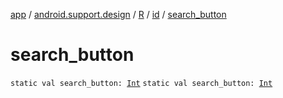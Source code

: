 [app](../../../index.md) / [android.support.design](../../index.md) / [R](../index.md) / [id](index.md) / [search_button](.)

# search_button

`static val search_button: `[`Int`](https://kotlinlang.org/api/latest/jvm/stdlib/kotlin/-int/index.html)
`static val search_button: `[`Int`](https://kotlinlang.org/api/latest/jvm/stdlib/kotlin/-int/index.html)
